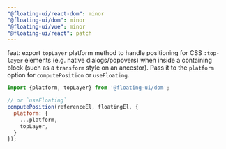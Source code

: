 ```yaml
---
"@floating-ui/react-dom": minor
"@floating-ui/dom": minor
"@floating-ui/vue": minor
"@floating-ui/react": patch
---
```


feat: export `topLayer` platform method to handle positioning for CSS `:top-layer` elements (e.g. native dialogs/popovers) when inside a containing block (such as a `transform` style on an ancestor). Pass it to the `platform` option for `computePosition` or `useFloating`.

```js
import {platform, topLayer} from '@floating-ui/dom';

// or `useFloating`
computePosition(referenceEl, floatingEl, {
  platform: {
    ...platform,
    topLayer,
  }
});
```
